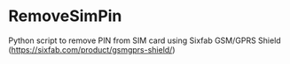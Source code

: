 # RemoveSimPin
Python script to remove PIN from SIM card using Sixfab GSM/GPRS Shield (https://sixfab.com/product/gsmgprs-shield/)
